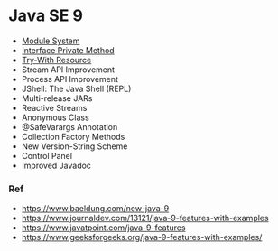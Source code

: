 # Java SE 9

* [Module System](https://github.com/shamy1st/java-module-system)
* [Interface Private Method](https://github.com/shamy1st/java-interface-private-method)
* [Try-With Resource](https://github.com/shamy1st/try-with-resource)
* Stream API Improvement
* Process API Improvement
* JShell: The Java Shell (REPL)
* Multi-release JARs
* Reactive Streams
* Anonymous Class
* @SafeVarargs Annotation
* Collection Factory Methods
* New Version-String Scheme
* Control Panel
* Improved Javadoc

### Ref
* https://www.baeldung.com/new-java-9
* https://www.journaldev.com/13121/java-9-features-with-examples
* https://www.javatpoint.com/java-9-features
* https://www.geeksforgeeks.org/java-9-features-with-examples/

